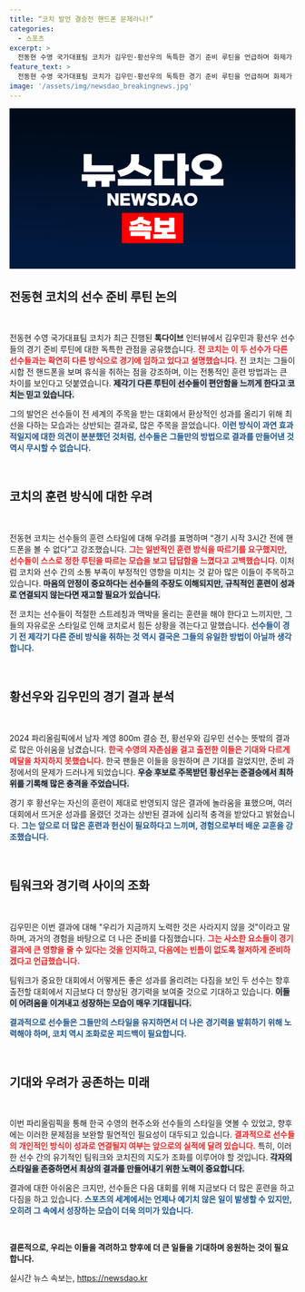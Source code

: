 ```yaml
---
title: “코치 발언 결승전 핸드폰 문제라니!”
categories:
  - 스포츠
excerpt: >
  전동현 수영 국가대표팀 코치가 김우민·황선우의 독특한 경기 준비 루틴을 언급하며 화제가 되고 있다. 그들의 이색적인 접근 방식이 올림픽에서의 성적에 미친 영향을 분석하며 논란이 일고 있다. 클릭하여 그들의 독창적인 훈련 비밀을 확인하세요!
feature_text: >
  전동현 수영 국가대표팀 코치가 김우민·황선우의 독특한 경기 준비 루틴을 언급하며 화제가 되고 있다. 그들의 이색적인 접근 방식이 올림픽에서의 성적에 미친 영향을 분석하며 논란이 일고 있다. 클릭하여 그들의 독창적인 훈련 비밀을 확인하세요!
image: '/assets/img/newsdao_breakingnews.jpg'
---
```


<p><img src="/assets/img/newsdao_breakingnews.jpg" alt="ontimetimes 속보" /></p>

<h2 data-ke-size="size26">전동현 코치의 선수 준비 루틴 논의</h2>

<p data-ke-size="size16">&nbsp;</p>

<p>전동현 수영 국가대표팀 코치가 최근 진행된 <b>톡다이브</b> 인터뷰에서 김우민과 황선우 선수들의 경기 준비 루틴에 대한 독특한 관점을 공유했습니다. <b><span style="color: #ee2323;">전 코치는 이 두 선수가 다른 선수들과는 확연히 다른 방식으로 경기에 임하고 있다고 설명했습니다.</span></b> 전 코치는 그들이 시합 전 핸드폰을 보며 휴식을 취하는 점을 강조하며, 이는 전통적인 훈련 방법과는 큰 차이를 보인다고 덧붙였습니다. <b><span style="background-color: #21538527;">제각기 다른 루틴이 선수들이 편안함을 느끼게 한다고 코치는 믿고 있습니다.</span></b> </p>

<p>그의 발언은 선수들이 전 세계의 주목을 받는 대회에서 환상적인 성과를 올리기 위해 최선을 다하는 모습과는 상반되는 결과로, 많은 주목을 끌었습니다. <b><span style="color: #1a5490;">이런 방식이 과연 효과적일지에 대한 의견이 분분했던 것처럼, 선수들은 그들만의 방법으로 결과를 만들어낸 것 역시 무시할 수 없습니다.</span></b> </p>

<p data-ke-size="size16">&nbsp;</p>

<h2 data-ke-size="size26">코치의 훈련 방식에 대한 우려</h2>

<p data-ke-size="size16">&nbsp;</p>

<p>전동현 코치는 선수들의 훈련 스타일에 대해 우려를 표명하며 “경기 시작 3시간 전에 핸드폰을 볼 수 없다”고 강조했습니다. <b><span style="color: #ee2323;">그는 일반적인 훈련 방식을 따르기를 요구했지만, 선수들이 스스로 정한 루틴을 따르는 모습을 보고 답답함을 느꼈다고 고백했습니다.</span></b> 이처럼 코치와 선수 간의 소통 부족이 부정적인 영향을 미치는 것 같아 많은 이들이 주목하고 있습니다. <b><span style="background-color: #21538527;">마음의 안정이 중요하다는 선수들의 주장도 이해되지만, 규칙적인 훈련이 성과로 연결되지 않는다면 재고할 필요가 있습니다.</span></b> </p>

<p>전 코치는 선수들이 적절한 스트레칭과 맥박을 올리는 훈련을 해야 한다고 느끼지만, 그들의 자유로운 스타일로 인해 코치로서 힘든 상황을 겪는다고 말했습니다. <b><span style="color: #1a5490;">선수들이 경기 전 제각기 다른 준비 방식을 취하는 것 역시 결국은 그들의 유일한 방법이 아닐까 생각합니다.</span></b></p>

<p data-ke-size="size16">&nbsp;</p>

<h2 data-ke-size="size26">황선우와 김우민의 경기 결과 분석</h2>

<p data-ke-size="size16">&nbsp;</p>

<p>2024 파리올림픽에서 남자 계영 800m 결승 전, 황선우와 김우민 선수는 뜻밖의 결과로 많은 아쉬움을 남겼습니다. <b><span style="color: #ee2323;">한국 수영의 자존심을 걸고 출전한 이들은 기대와 다르게 메달을 차지하지 못했습니다.</span></b> 한국 팬들은 이들을 응원하며 큰 기대를 걸었지만, 준비 과정에서의 문제가 드러나게 되었습니다. <b><span style="background-color: #21538527;">우승 후보로 주목받던 황선우는 준결승에서 최하위를 기록해 많은 충격을 주었습니다.</span></b> </p>

<p>경기 후 황선우는 자신의 훈련이 제대로 반영되지 않은 결과에 놀라움을 표했으며, 여러 대회에서 뜨거운 성과를 올렸던 것과는 상반된 결과에 심리적 충격을 받았다고 밝혔습니다. <b><span style="color: #1a5490;">그는 앞으로 더 많은 훈련과 헌신이 필요하다고 느끼며, 경험으로부터 배운 교훈을 강조했습니다.</span></b></p>

<p data-ke-size="size16">&nbsp;</p>

<h2 data-ke-size="size26">팀워크와 경기력 사이의 조화</h2>

<p data-ke-size="size16">&nbsp;</p>

<p>김우민은 이번 결과에 대해 "우리가 지금까지 노력한 것은 사라지지 않을 것"이라고 말하며, 과거의 경험을 바탕으로 더 나은 준비를 다짐했습니다. <b><span style="color: #ee2323;">그는 사소한 요소들이 경기 결과에 큰 영향을 줄 수 있다는 것을 인지하고, 다음에는 빈틈이 없도록 철저하게 준비하겠다고 언급했습니다.</span></b> </p>

<p>팀워크가 중요한 대회에서 어떻게든 좋은 성과를 올리려는 다짐을 보인 두 선수는 향후 출전할 대회에서 지금보다 더 향상된 경기력을 보여줄 것으로 기대하고 있습니다. <b><span style="background-color: #21538527;">이들이 어려움을 이겨내고 성장하는 모습이 매우 기대됩니다.</span></b> </p>

<p><b><span style="color: #1a5490;">결과적으로 선수들은 그들만의 스타일을 유지하면서 더 나은 경기력을 발휘하기 위해 노력해야 하며, 코치 역시 조화로운 피드백이 필요합니다.</span></b></p>

<p data-ke-size="size16">&nbsp;</p>

<h2 data-ke-size="size26">기대와 우려가 공존하는 미래</h2>

<p data-ke-size="size16">&nbsp;</p>

<p>이번 파리올림픽을 통해 한국 수영의 현주소와 선수들의 스타일을 엿볼 수 있었고, 향후에는 이러한 문제점을 보완할 필연적인 필요성이 대두되고 있습니다. <b><span style="color: #ee2323;">결과적으로 선수들의 개인적인 방식이 성과로 연결될지 여부는 앞으로의 실적에 달려 있습니다.</span></b> 특히, 이러한 선수 간의 유기적인 팀워크와 코치진의 지도가 조화를 이루어야 할 것입니다. <b><span style="background-color: #21538527;">각자의 스타일을 존중하면서 최상의 결과를 만들어내기 위한 노력이 중요합니다.</span></b> </p>

<p>결과에 대한 아쉬움은 크지만, 선수들은 다음 대회를 위해 지금보다 더 많은 훈련을 하고 다짐을 하고 있습니다. <b><span style="color: #1a5490;">스포츠의 세계에서는 언제나 예기치 않은 일이 발생할 수 있지만, 오히려 그 속에서 성장하는 모습이 더욱 의미가 있습니다.</span></b> </p>

<p data-ke-size="size16">&nbsp;</p>

<p><b>결론적으로, 우리는 이들을 격려하고 향후에 더 큰 일들을 기대하며 응원하는 것이 필요합니다.</b></p>
실시간 뉴스 속보는, <a href="https://newsdao.kr" rel="dofollow">https://newsdao.kr</a>


